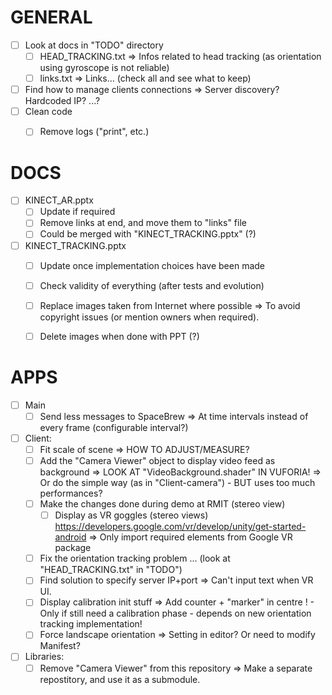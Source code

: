 
# GENERAL
- [ ] Look at docs in "TODO" directory
    - [ ] HEAD_TRACKING.txt
        => Infos related to head tracking (as orientation using gyroscope is not reliable)
    - [ ] links.txt
        => Links... (check all and see what to keep)
- [ ] Find how to manage clients connections
    => Server discovery? Hardcoded IP? ...?
- [ ] Clean code
    - [ ] Remove logs ("print", etc.)



# DOCS
- [ ] KINECT_AR.pptx
    - [ ] Update if required
	- [ ] Remove links at end, and move them to "links" file
    - [ ] Could be merged with "KINECT_TRACKING.pptx" (?)
- [ ] KINECT_TRACKING.pptx
    - [ ] Update once implementation choices have been made
    - [ ] Check validity of everything (after tests and evolution)
    - [ ] Replace images taken from Internet where possible
        => To avoid copyright issues (or mention owners when required).
    - [ ] Delete images when done with PPT (?)


# APPS
- [ ] Main
    - [ ] Send less messages to SpaceBrew
        => At time intervals instead of every frame (configurable interval?)
- [ ] Client:
    - [ ] Fit scale of scene
        => HOW TO ADJUST/MEASURE?
    - [ ] Add the "Camera Viewer" object to display video feed as background
        => LOOK AT "VideoBackground.shader" IN VUFORIA!
        => Or do the simple way (as in "Client-camera") - BUT uses too much performances?
    - [ ] Make the changes done during demo at RMIT (stereo view)
        - [ ] Display as VR goggles (stereo views)
            https://developers.google.com/vr/develop/unity/get-started-android
            => Only import required elements from Google VR package
    - [ ] Fix the orientation tracking problem ... (look at "HEAD_TRACKING.txt" in "TODO")
    - [ ] Find solution to specify server IP+port
        => Can't input text when VR UI.
    - [ ] Display calibration init stuff
        => Add counter + "marker" in centre
        ! - Only if still need a calibration phase - depends on new orientation tracking implementation!
    - [ ] Force landscape orientation
        => Setting in editor? Or need to modify Manifest?
- [ ] Libraries:
    - [ ] Remove "Camera Viewer" from this repository
        => Make a separate repostitory, and use it as a submodule.
